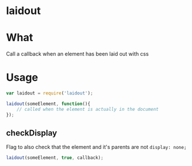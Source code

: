 laidout
=======

# What

Call a callback when an element has been laid out with css

# Usage

```javascript
var laidout = require('laidout');

laidout(someElement, function(){
    // called when the element is actually in the document
});
```

## checkDisplay

Flag to also check that the element and it's parents are not `display: none;`

```javascript
laidout(someElement, true, callback);
```